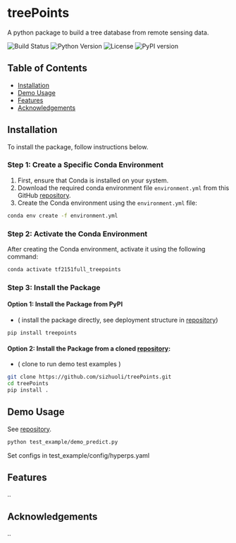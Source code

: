 # treePoints

A python package to build a tree database from remote sensing data.


![Build Status](https://img.shields.io/badge/build-passing-green)
![Python Version](https://img.shields.io/badge/python-3.11-blue)
![License](https://img.shields.io/badge/Apache-2.0-blue)
![PyPI version](https://img.shields.io/pypi/v/treepoints)

## Table of Contents

- [Installation](#installation)
- [Demo Usage](#demo-usage)
- [Features](#features)
- [Acknowledgements](#acknowledgements)


## Installation

To install the package, follow instructions below.

### Step 1: Create a Specific Conda Environment

1. First, ensure that Conda is installed on your system.
2. Download the required conda environment file `environment.yml` from this GitHub [repository](https://github.com/sizhuoli/treePoints).
3. Create the Conda environment using the `environment.yml` file:

```bash
conda env create -f environment.yml
```

### Step 2: Activate the Conda Environment

After creating the Conda environment, activate it using the following command:

```bash
conda activate tf2151full_treepoints
```

### Step 3: Install the Package

#### Option 1: Install the Package from PyPI

* ( install the package directly, see deployment structure in [repository](https://github.com/sizhuoli/treePoints))

```
pip install treepoints
```

#### Option 2: Install the Package from a cloned [repository](https://github.com/sizhuoli/treePoints):

* ( clone to run demo test examples )

```bash
git clone https://github.com/sizhuoli/treePoints.git
cd treePoints
pip install .
```


## Demo Usage

See [repository](https://github.com/sizhuoli/treePoints).

```bash
python test_example/demo_predict.py
```

Set configs in test_example/config/hyperps.yaml


## Features
..

## Acknowledgements
..